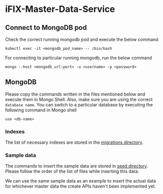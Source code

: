 # iFIX-Master-Data-Service

## Connect to MongoDB pod
Check the correct running mongodb pod and execute the below command
```
kubectl exec -it <mongodb_pod_name> -- /bin/bash
```

For connecting to particular running mongodb, run the below command
```
mongo --host <mongodb_url:port> -u <username> -p <password>
```

## MongoDB

Please copy the commands written in the files mentioned below and execute them in Mongo Shell. Also, make sure you 
are using the correct `database name`. You can switch to a particular database by executing the following command in 
Mongo shell
```
use <db-name>
```

### Indexes
The list of necessary indexes are stored in the [migrations directory](./src/main/resources/db/migration).

### Sample data
The commands to insert the sample data are stored in [seed directory](./src/main/resources/db/seed). Please follow 
the order of the list of files while inserting this data. 

We can use the same sample data as an example to insert the actual data for whichever master data the create APIs 
haven't been implemented yet.
